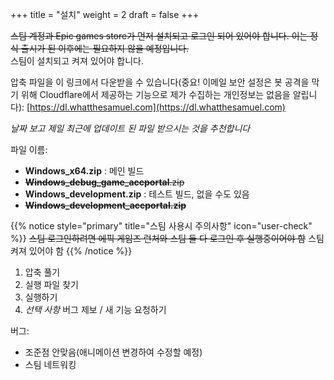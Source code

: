 +++
title = "설치"
weight = 2
draft = false
+++
    
~~스팀 계정과 Epic games store가 먼저 설치되고 로그인 되어 있어야 합니다. 이는 정식 출시가 된 이후에는 필요하지 않을 예정입니다.~~    
스팀이 설치되고 켜져 있어야 합니다.
     
압축 파일을 이 링크에서 다운받을 수 있습니다(중요! 이메일 보안 설정은 봇 공격을 막기 위해 Cloudflare에서 제공하는 기능으로 제가 수집하는 개인정보는 없음을 알립니다): [https://dl.whatthesamuel.com](https://dl.whatthesamuel.com)    
     
*날짜 보고 제일 최근에 업데이트 된 파일 받으시는 것을 추천합니다*
    
파일 이름:
- **Windows_x64.zip** : 메인 빌드
- ~~**Windows_debug_game_accportal**.zip~~
- **Windows_development.zip** : 테스트 빌드, 없을 수도 있음
- ~~**Windows_development_accportal.zip**~~

{{% notice style="primary" title="스팀 사용시 주의사항" icon="user-check" %}}
~~스팀 로그인하려면 에픽 게임즈 런처와 스팀 둘 다 로그인 후 실행중이어야 함~~ 스팀 켜져 있어야 함
{{% /notice %}}

1. 압축 풀기
2. 실행 파일 찾기
3. 실행하기
4. *선택 사항* 버그 제보 / 새 기능 요청하기
     
버그:
 - 조준점 안맞음(애니메이션 변경하여 수정할 예정)
 - 스팀 네트워킹
